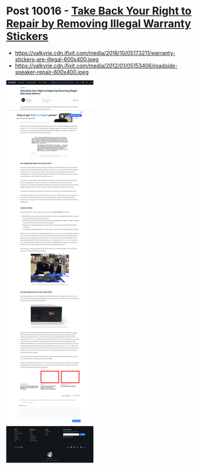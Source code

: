 # Post 10016 - [Take Back Your Right to Repair by Removing Illegal Warranty Stickers](https://www.ifixit.com/News/10016/warranty-void-if-removed-stickers)

- https://valkyrie.cdn.ifixit.com/media/2018/10/05173211/warranty-stickers-are-illegal-600x400.jpeg
- https://valkyrie.cdn.ifixit.com/media/2012/01/05153406/roadside-speaker-repair-600x400.jpeg

![screencap](screenshots/e7f1cc3f-8fc6-4747-ac33-ecd8cbd8dfde.png)
